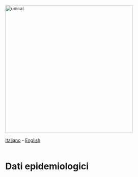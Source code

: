 <a href="https://www.unical.it/"><img src="https://github.com/unicalportale/dati-epidemiologici/blob/main/assets/img/unical-logo.png" alt="unical" data-canonical-src="https://github.com/unicalportale/dati-epidemiologici/blob/main/assets/img/unical-logo.png" width="400"/></a>

[Italiano](README.md) - [English](README_EN.md)<br><br>

# Dati epidemiologici
